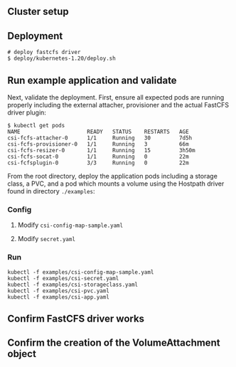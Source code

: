 ## Cluster setup


## Deployment


```
# deploy fastcfs driver
$ deploy/kubernetes-1.20/deploy.sh
```


## Run example application and validate

Next, validate the deployment.  First, ensure all expected pods are running properly including the external attacher, provisioner and the actual FastCFS driver plugin:

```shell
$ kubectl get pods
NAME                     READY   STATUS    RESTARTS   AGE
csi-fcfs-attacher-0      1/1     Running   30         7d5h
csi-fcfs-provisioner-0   1/1     Running   3          66m
csi-fcfs-resizer-0       1/1     Running   15         3h50m
csi-fcfs-socat-0         1/1     Running   0          22m
csi-fcfsplugin-0         3/3     Running   0          22m
```

From the root directory, deploy the application pods including a storage class, a PVC, and a pod which mounts a volume using the Hostpath driver found in directory `./examples`:

### Config

1. Modify `csi-config-map-sample.yaml`

2. Modify `secret.yaml`

### Run

```shell
kubectl -f examples/csi-config-map-sample.yaml
kubectl -f examples/csi-secret.yaml
kubectl -f examples/csi-storageclass.yaml
kubectl -f examples/csi-pvc.yaml
kubectl -f examples/csi-app.yaml
```

## Confirm FastCFS driver works


## Confirm the creation of the VolumeAttachment object



